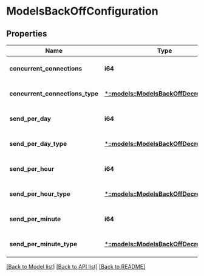 # ModelsBackOffConfiguration

## Properties
Name | Type | Description | Notes
------------ | ------------- | ------------- | -------------
**concurrent_connections** | **i64** |  | [optional] [default to null]
**concurrent_connections_type** | [***::models::ModelsBackOffDecreaseType**](models.BackOffDecreaseType.md) |  | [optional] [default to null]
**send_per_day** | **i64** |  | [optional] [default to null]
**send_per_day_type** | [***::models::ModelsBackOffDecreaseType**](models.BackOffDecreaseType.md) |  | [optional] [default to null]
**send_per_hour** | **i64** |  | [optional] [default to null]
**send_per_hour_type** | [***::models::ModelsBackOffDecreaseType**](models.BackOffDecreaseType.md) |  | [optional] [default to null]
**send_per_minute** | **i64** |  | [optional] [default to null]
**send_per_minute_type** | [***::models::ModelsBackOffDecreaseType**](models.BackOffDecreaseType.md) |  | [optional] [default to null]

[[Back to Model list]](../README.md#documentation-for-models) [[Back to API list]](../README.md#documentation-for-api-endpoints) [[Back to README]](../README.md)


